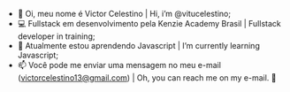 - 👋 Oi, meu nome é Victor Celestino | Hi, i’m @vitucelestino;
- 💻 Fullstack em desenvolvimento pela Kenzie Academy Brasil | Fullstack developer in training;
- 🌱 Atualmente estou aprendendo Javascript | I’m currently learning Javascript;
- 📫 Você pode me enviar uma mensagem no meu e-mail (victorcelestino13@gmail.com) | Oh, you can reach me on my e-mail. 💌

<!---
vitucelestino/vitucelestino is a ✨ special ✨ repository because its `README.md` (this file) appears on your GitHub profile.
You can click the Preview link to take a look at your changes.
--->
